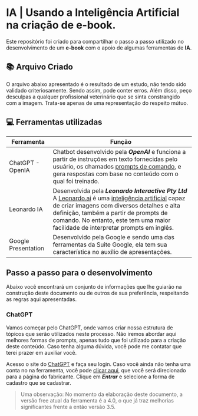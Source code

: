 


# IA | Usando a Inteligência Artificial na criação de e-book.

Este repositório foi criado para compartilhar o passo a passo utilizado no desenvolvimento de um **e-book** com o apoio de algumas ferramentas de **IA**.

## 📚 Arquivo Criado

O arquivo abaixo apresentado é o resultado de um estudo, não tendo sido validado criteriosamente. Sendo assim, pode conter erros. Além disso, peço desculpas a qualquer profissional veterinário que se sinta constrangido com a imagem. Trata-se apenas de uma representação do respeito mútuo.

## 💻 Ferramentas utilizadas

| Ferramenta | Função |
|---------|--------|
| ChatGPT - OpenIA | Chatbot desenvolvido pela ***OpenAI*** e funciona a partir de instruções em texto fornecidas pelo usuário, os chamados [prompts de comando](https://canaltech.com.br/utilitarios/o-que-e-um-prompt-de-comando/), e gera respostas com base no conteúdo com o qual foi treinado.|
|Leonardo IA | Desenvolvida pela ***Leonardo Interactive Pty Ltd*** A [Leonardo.ai](https://leonardo.ai/) é uma [inteligência artificial](https://tecnoblog.net/responde/o-que-e-inteligencia-artificial/) capaz de criar imagens com diversos detalhes e alta definição, também a partir de prompts de comando. No entanto, este tem uma maior facilidade de interpretar prompts em inglês.|
|Google Presentation | Desenvolvido pela Google e sendo uma das ferramentas da Suite Google, ela tem sua característica no auxílio de apresentações.

## Passo a passo para o desenvolvimento

Abaixo você encontrará um conjunto de informações que lhe guiarão na construção deste documento ou de outros de sua preferência, respeitando as regras aqui apresentadas.

### ChatGPT
Vamos começar pelo ChatGPT, onde vamos criar nossa estrutura de tópicos que serão utilizados neste processo.
Não iremos abordar aqui melhores formas de prompts, apenas tudo que foi utilizado para a criação deste conteúdo. Caso tenha alguma dúvida, você pode me contatar que terei prazer em auxiliar você.

Acesso o site do [ChatGPT](https://chatgpt.com/) e faça seu login. Caso você ainda não tenha uma conta no na ferramenta, você pode [clicar aqui](https://chatgpt.com/auth/login), que você será direcionado para a página do fabricante. Clique em ***Entrar*** e selecione a forma de cadastro que se cadastrar.


>Uma observação: No momento da elaboração deste documento, a versão free atual da ferramenta é a 4.0, o que já traz melhorias significantes frente a então versão 3.5.


